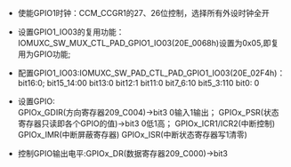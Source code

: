 + 使能GPIO1时钟：CCM\_CCGR1的27、26位控制，选择所有外设时钟全开
+ 设置GPIO1\_IO03的复用功能：IOMUXC\_SW_MUX\_CTL\_PAD\_GPIO1\_IO03(20E\_0068h)设置为0x05,即复用为GPIO功能;
	
+ 配置GPIO1\_IO03:IOMUXC\_SW\_PAD\_CTL\_PAD\_GPIO1\_IO03(20E\_02F4h)：bit16:0;
bit15_14:00 bit13:0 bit12:1 bit11:0 bit7_6:10  bit5_3:110 bit0: 0
  				 

+ 设置GPIO:  
   GPIOx\_GDIR(方向寄存器209_C004)->bit3 0输入1输出；
   GPIOx\_PSR(状态寄存器只读即各个GPIO的值)->bit3 0低1高；
   GPIOx\_ICR1/ICR2(中断控制)
   GPIOx\_IMR(中断屏蔽寄存器)
   GPIOx\_ISR(中断状态寄存器写1清零)
   
+ 控制GPIO输出电平:GPIOx\_DR(数据寄存器209\_C000)->bit3 
